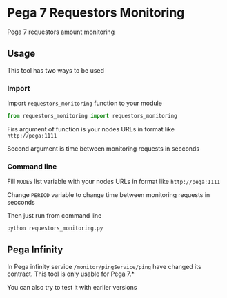 # Pega 7 Requestors Monitoring
Pega 7 requestors amount monitoring

## Usage
This tool has two ways to be used

### Import
Import `requestors_monitoring` function to your module
```python
from requestors_monitoring import requestors_monitoring
```

Firs argument of function is your nodes URLs in format like `http://pega:1111`

Second argument is time between monitoring requests in secconds


### Command line
Fill `NODES` list variable with your nodes URLs in format like `http://pega:1111`

Change `PERIOD` variable to change time between monitoring requests in secconds

Then just run from command line
```bash
python requestors_monitoring.py
```

## Pega Infinity
In Pega infinity service `/monitor/pingService/ping` have changed its contract. This tool is only usable for Pega 7.* 

You can also try to test it with earlier versions 
